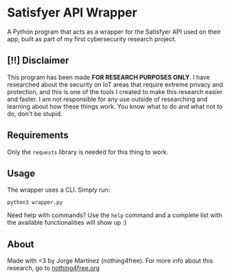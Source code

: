 # Satisfyer API Wrapper
A Python program that acts as a wrapper for the Satisfyer API used on their app, built as part of my first cybersecurity research project.<br>

## [!!] Disclaimer
This program has been made <b>FOR RESEARCH PURPOSES ONLY</b>. I have researched about the security on IoT areas that require extreme privacy and protection, and this is one of the tools I created to make this research easier and faster. I am not responsible for any use outside of researching and learning about how these things work. You know what to do and what not to do, don't be stupid.<br>

## Requirements
Only the `requests` library is needed for this thing to work.

## Usage
The wrapper uses a CLI. Simply run:

`python3 wrapper.py`
  
Need help with commands? Use the `help` command and a complete list with the available functionalities will show up :)

## About
Made with <3 by Jorge Martínez (nothing4free). For more info about this research, go to [nothing4free.org](https://nothing4free.org)

